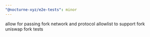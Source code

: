```yaml
---
"@nocturne-xyz/e2e-tests": minor
---
```


allow for passing fork network and protocol allowlist to support fork uniswap fork tests
